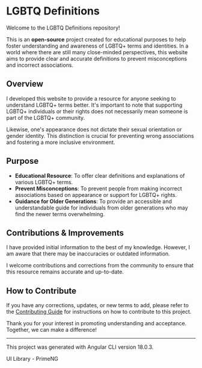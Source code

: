 # LGBTQ Definitions

Welcome to the LGBTQ Definitions repository! 

This is an **open-source** project created for educational purposes to help foster understanding and awareness of LGBTQ+ terms and identities. In a world where there are still many close-minded perspectives, this website aims to provide clear and accurate definitions to prevent misconceptions and incorrect associations.

## Overview

I developed this website to provide a resource for anyone seeking to understand LGBTQ+ terms better. It's important to note that supporting LGBTQ+ individuals or their rights does not necessarily mean someone is part of the LGBTQ+ community. 

Likewise, one's appearance does not dictate their sexual orientation or gender identity. This distinction is crucial for preventing wrong associations and fostering a more inclusive environment.

## Purpose 
- **Educational Resource**: To offer clear definitions and explanations of various LGBTQ+ terms.
- **Prevent Misconceptions**: To prevent people from making incorrect associations based on appearance or support for LGBTQ+ rights.
- **Guidance for Older Generations**: To provide an accessible and understandable guide for individuals from older generations who may find the newer terms overwhelming.

## Contributions & Improvements

I have provided initial information to the best of my knowledge. However, I am aware that there may be inaccuracies or outdated information. 

I welcome contributions and corrections from the community to ensure that this resource remains accurate and up-to-date.

## How to Contribute

If you have any corrections, updates, or new terms to add, please refer to the [Contributing Guide]() for instructions on how to contribute to this project.

Thank you for your interest in promoting understanding and acceptance. Together, we can make a difference!

<hr>

This project was generated with Angular CLI version 18.0.3.

UI Library - PrimeNG

